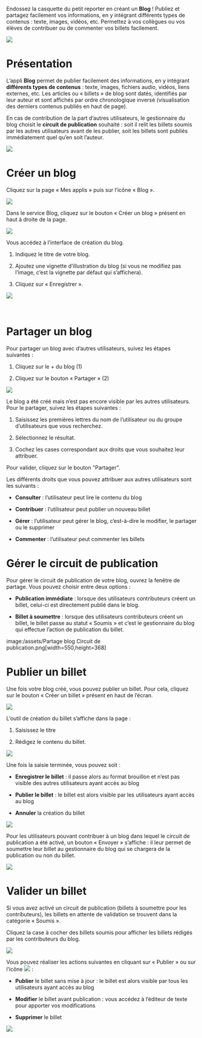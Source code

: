Endossez la casquette du petit reporter en créant un **Blog** ! Publiez et partagez facilement vos informations, en y intégrant différents types de contenus : texte, images, vidéos, etc. Permettez à vos collègues ou vos élèves de contribuer ou de commenter vos billets facilement.

![](../../wp-content/uploads/2015/03/CC-BY-NC-SA-3.0-FR-300x105.png)

Présentation
============

L’appli **Blog** permet de publier facilement des informations, en y intégrant **différents types de contenus** : texte, images, fichiers audio, vidéos, liens externes, etc. Les articles ou « billets » de blog sont datés, identifiés par leur auteur et sont affichés par ordre chronologique inversé (visualisation des derniers contenus publiés en haut de page).

En cas de contribution de la part d’autres utilisateurs, le gestionnaire du blog choisit le **circuit de publication** souhaité : soit il relit les billets soumis par les autres utilisateurs avant de les publier, soit les billets sont publiés immédiatement quel qu’en soit l’auteur.

![](../../wp-content/uploads/2016/07/blog_1-1024x478.png)

Créer un blog
=============

Cliquez sur la page « Mes applis » puis sur l’icône « Blog ».

![](../../wp-content/uploads/2016/04/BLOG2-1024x231.png)

Dans le service Blog, cliquez sur le bouton « Créer un blog » présent en haut à droite de la page.

![](../../wp-content/uploads/2016/07/Blog_2_11-1024x545.png)

Vous accédez à l’interface de création du blog.

1.  Indiquez le titre de votre blog.

2.  Ajoutez une vignette d’illustration du blog (si vous ne modifiez pas l’image, c’est la vignette par défaut qui s’affichera).

3.  Cliquez sur « Enregistrer ».

![](../../wp-content/uploads/2016/04/BLOG4-1024x240.png)

 

Partager un blog
================

Pour partager un blog avec d’autres utilisateurs, suivez les étapes suivantes :

1.  Cliquez sur le + du blog (1)

2.  Cliquez sur le bouton « Partager » (2)

![](../../wp-content/uploads/2016/07/Blog_3_1-1024x633.png)

Le blog a été créé mais n’est pas encore visible par les autres utilisateurs. Pour le partager, suivez les étapes suivantes :

1.  Saisissez les premières lettres du nom de l’utilisateur ou du groupe d’utilisateurs que vous recherchez.

2.  Sélectionnez le résultat.

3.  Cochez les cases correspondant aux droits que vous souhaitez leur attribuer.

Pour valider, cliquez sur le bouton "Partager".

Les différents droits que vous pouvez attribuer aux autres utilisateurs sont les suivants :

-   **Consulter** : l’utilisateur peut lire le contenu du blog

-   **Contribuer** : l’utilisateur peut publier un nouveau billet

-   **Gérer** : l’utilisateur peut gérer le blog, c’est-à-dire le modifier, le partager ou le supprimer

-   **Commenter** : l’utilisateur peut commenter les billets

Gérer le circuit de publication
===============================

Pour gérer le circuit de publication de votre blog, ouvrez la fenêtre de partage. Vous pouvez choisir entre deux options :

-   **Publication immédiate** : lorsque des utilisateurs contributeurs créent un billet, celui-ci est directement publié dans le blog.

-   **Billet à soumettre** : lorsque des utilisateurs contributeurs créent un billet, le billet passe au statut « Soumis » et c’est le gestionnaire du blog qui effectue l’action de publication du billet.

image:/assets/Partage blog Circuit de publication.png\[width=550,height=368\]

Publier un billet
=================

Une fois votre blog créé, vous pouvez publier un billet. Pour cela, cliquez sur le bouton « Créer un billet » présent en haut de l’écran.

![](../../wp-content/uploads/2016/07/Blog_4-1024x159.png)

L’outil de création du billet s’affiche dans la page :

1.  Saisissez le titre

2.  Rédigez le contenu du billet.

![](../../wp-content/uploads/2016/04/BLOG9-1024x578.png)

Une fois la saisie terminée, vous pouvez soit :

-   **Enregistrer le billet** : il passe alors au format brouillon et n’est pas visible des autres utilisateurs ayant accès au blog

-   **Publier le billet** : le billet est alors visible par les utilisateurs ayant accès au blog

-   **Annuler** la création du billet

![](../../wp-content/uploads/2016/04/Image33-1024x572.png)

Pour les utilisateurs pouvant contribuer à un blog dans lequel le circuit de publication a été activé, un bouton « Envoyer » s’affiche : il leur permet de soumettre leur billet au gestionnaire du blog qui se chargera de la publication ou non du billet.  

![](../../wp-content/uploads/2016/04/Capture-1024x643.png)

Valider un billet
=================

Si vous avez activé un circuit de publication (billets à soumettre pour les contributeurs), les billets en attente de validation se trouvent dans la catégorie « Soumis ».

Cliquez la case à cocher des billets soumis pour afficher les billets rédigés par les contributeurs du blog.

![](../../wp-content/uploads/2016/07/Blog_51.png)

Vous pouvez réaliser les actions suivantes en cliquant sur « Publier » ou sur l’icône ![](../../wp-content/uploads/2016/07/unnamed-file.png) :

-   **Publier** le billet sans mise à jour : le billet est alors visible par tous les utilisateurs ayant accès au blog

-   **Modifier** le billet avant publication : vous accédez à l’éditeur de texte pour apporter vos modifications

-   **Supprimer** le billet

![](../../wp-content/uploads/2016/07/blog_2-1024x363.png)
